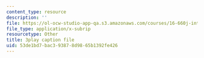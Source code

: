 ```yaml
---
content_type: resource
description: ''
file: https://ol-ocw-studio-app-qa.s3.amazonaws.com/courses/16-660j-introduction-to-lean-six-sigma-methods-january-iap-2012/53de1bd7bac393878d9865b1392fe426_Ba8ZyAmffAM.srt
file_type: application/x-subrip
resourcetype: Other
title: 3play caption file
uid: 53de1bd7-bac3-9387-8d98-65b1392fe426
---
```

